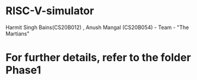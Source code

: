 # RISC-V-simulator
Harmit Singh Bains(CS20B012) , Anush Mangal (CS20B054) - Team - "The Martians"
# For further details, refer to the folder Phase1
